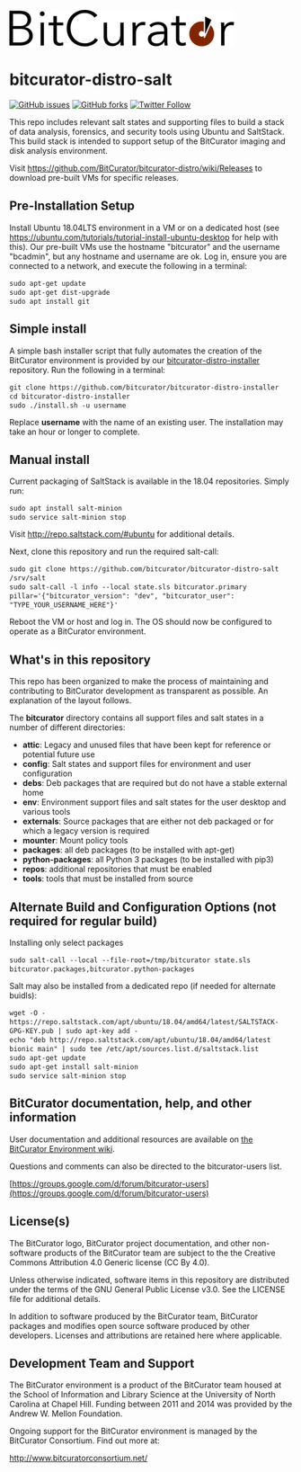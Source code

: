 ![Logo](https://github.com/BitCurator/bitcurator.github.io/blob/master/logos/BitCurator-Basic-400px.png)

# bitcurator-distro-salt

[![GitHub issues](https://img.shields.io/github/issues/bitcurator/bitcurator-distro-salt.svg)](https://github.com/bitcurator/bitcurator-distro-salt/issues)
[![GitHub forks](https://img.shields.io/github/forks/bitcurator/bitcurator-distro-salt.svg)](https://github.com/bitcurator/bitcurator-distro-salt/network)
[![Twitter Follow](https://img.shields.io/twitter/follow/bitcurator.svg?style=social&label=Follow)](https://twitter.com/bitcurator)

This repo includes relevant salt states and supporting files to build a stack of data analysis, forensics, and security tools using Ubuntu and SaltStack. This build stack is intended to support setup of the BitCurator imaging and disk analysis environment.

Visit https://github.com/BitCurator/bitcurator-distro/wiki/Releases to download pre-built VMs for specific releases.

## Pre-Installation Setup

Install Ubuntu 18.04LTS environment in a VM or on a dedicated host (see https://ubuntu.com/tutorials/tutorial-install-ubuntu-desktop for help with this). Our pre-built VMs use the hostname "bitcurator" and the username "bcadmin", but any hostname and username are ok. Log in, ensure you are connected to a network, and execute the following in a terminal:

```shell
sudo apt-get update
sudo apt-get dist-upgrade
sudo apt install git
```

## Simple install

A simple bash installer script that fully automates the creation of the BitCurator environment is provided by our [bitcurator-distro-installer](https://github.com/bitcurator/bitcurator-distro-installer) repository. Run the following in a terminal:

```shell
git clone https://github.com/bitcurator/bitcurator-distro-installer
cd bitcurator-distro-installer
sudo ./install.sh -u username
```

Replace **username** with the name of an existing user. The installation may take an hour or longer to complete.

## Manual install

Current packaging of SaltStack is available in the 18.04 repositories. Simply run:

```shell
sudo apt install salt-minion
sudo service salt-minion stop
```

Visit http://repo.saltstack.com/#ubuntu for additional details.

Next, clone this repository and run the required salt-call:

```shell
sudo git clone https://github.com/bitcurator/bitcurator-distro-salt /srv/salt
sudo salt-call -l info --local state.sls bitcurator.primary pillar='{"bitcurator_version": "dev", "bitcurator_user": "TYPE_YOUR_USERNAME_HERE"}'
```

Reboot the VM or host and log in. The OS should now be configured to operate as a BitCurator environment.

## What's in this repository

This repo has been organized to make the process of maintaining and contributing to BitCurator development as transparent as possible. An explanation of the layout follows.

The **bitcurator** directory contains all support files and salt states in a number of different directories:

- **attic**: Legacy and unused files that have been kept for reference or potential future use
- **config**: Salt states and support files for environment and user configuration
- **debs**: Deb packages that are required but do not have a stable external home
- **env**: Environment support files and salt states for the user desktop and various tools
- **externals**: Source packages that are either not deb packaged or for which a legacy version is required
- **mounter**: Mount policy tools
- **packages**: all deb packages (to be installed with apt-get)
- **python-packages**: all Python 3 packages (to be installed with pip3)
- **repos**: additional repositories that must be enabled
- **tools**: tools that must be installed from source

## Alternate Build and Configuration Options (not required for regular build) 

Installing only select packages

```shell
sudo salt-call --local --file-root=/tmp/bitcurator state.sls bitcurator.packages,bitcurator.python-packages
```

Salt may also be installed from a dedicated repo (if needed for alternate buidls):

```shell
wget -O - https://repo.saltstack.com/apt/ubuntu/18.04/amd64/latest/SALTSTACK-GPG-KEY.pub | sudo apt-key add -
echo "deb http://repo.saltstack.com/apt/ubuntu/18.04/amd64/latest bionic main" | sudo tee /etc/apt/sources.list.d/saltstack.list
sudo apt-get update
sudo apt-get install salt-minion
sudo service salt-minion stop
```

## BitCurator documentation, help, and other information

User documentation and additional resources are available on
[the BitCurator Environment wiki](https://confluence.educopia.org/display/BC).

Questions and comments can also be directed to the bitcurator-users list.

[https://groups.google.com/d/forum/bitcurator-users](https://groups.google.com/d/forum/bitcurator-users)

## License(s)

The BitCurator logo, BitCurator project documentation, and other non-software products of the BitCurator team are subject to the the Creative Commons Attribution 4.0 Generic license (CC By 4.0).

Unless otherwise indicated, software items in this repository are distributed under the terms of the GNU General Public License v3.0. See the LICENSE file for additional details.

In addition to software produced by the BitCurator team, BitCurator packages and modifies open source software produced by other developers. Licenses and attributions are retained here where applicable.

## Development Team and Support

The BitCurator environment is a product of the BitCurator team housed at the School of Information and Library Science at the University of North Carolina at Chapel Hill. Funding between 2011 and 2014 was provided by the Andrew W. Mellon Foundation.

Ongoing support for the BitCurator environment is managed by the BitCurator Consortium. Find out more at:

http://www.bitcuratorconsortium.net/


